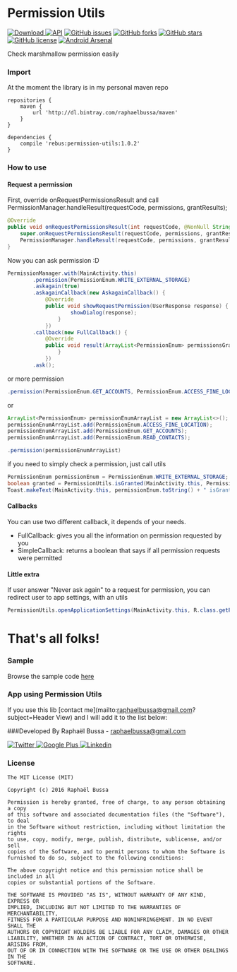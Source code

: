 # Permission Utils
[ ![Download](https://api.bintray.com/packages/raphaelbussa/maven/permission-utils/images/download.svg) ](https://bintray.com/raphaelbussa/maven/permission-utils/_latestVersion) [![API](https://img.shields.io/badge/API-7%2B-brightgreen.svg?style=flat)](https://android-arsenal.com/api?level=7) [![GitHub issues](https://img.shields.io/github/issues/rebus007/PermissionUtils.svg)](https://github.com/rebus007/PermissionUtils/issues) [![GitHub forks](https://img.shields.io/github/forks/rebus007/PermissionUtils.svg)](https://github.com/rebus007/PermissionUtils/network) [![GitHub stars](https://img.shields.io/github/stars/rebus007/PermissionUtils.svg)](https://github.com/rebus007/PermissionUtils/stargazers) [![GitHub license](https://img.shields.io/badge/license-MIT-blue.svg)](https://raw.githubusercontent.com/rebus007/PermissionUtils/master/LICENSE) [![Android Arsenal](https://img.shields.io/badge/Android%20Arsenal-PermissionUtils-green.svg?style=true)](https://android-arsenal.com/details/1/3951)


Check marshmallow permission easily

### Import
At the moment the library is in my personal maven repo
```Gradle
repositories {
    maven {
        url 'http://dl.bintray.com/raphaelbussa/maven'
    }
}
```
```Gradle
dependencies {
    compile 'rebus:permission-utils:1.0.2'
}
```
### How to use
#### Request a permission

First, override onRequestPermissionsResult and call PermissionManager.handleResult(requestCode, permissions, grantResults);
```Java
@Override
public void onRequestPermissionsResult(int requestCode, @NonNull String[] permissions, @NonNull int[] grantResults) {
    super.onRequestPermissionsResult(requestCode, permissions, grantResults);
    PermissionManager.handleResult(requestCode, permissions, grantResults);
}
```

Now you can ask permission :D
```Java
PermissionManager.with(MainActivity.this)
        .permission(PermissionEnum.WRITE_EXTERNAL_STORAGE)
        .askagain(true)
        .askagainCallback(new AskagainCallback() {
            @Override
            public void showRequestPermission(UserResponse response) {
                    showDialog(response);
                }
            })
        .callback(new FullCallback() {
            @Override
            public void result(ArrayList<PermissionEnum> permissionsGranted, ArrayList<PermissionEnum> permissionsDenied, ArrayList<PermissionEnum> permissionsDeniedForever, ArrayList<PermissionEnum> permissionsAsked) {
                }
            })
        .ask();
```
or more permission
```Java
.permission(PermissionEnum.GET_ACCOUNTS, PermissionEnum.ACCESS_FINE_LOCATION, PermissionEnum.READ_SMS)
```
or
```Java
ArrayList<PermissionEnum> permissionEnumArrayList = new ArrayList<>();
permissionEnumArrayList.add(PermissionEnum.ACCESS_FINE_LOCATION);
permissionEnumArrayList.add(PermissionEnum.GET_ACCOUNTS);
permissionEnumArrayList.add(PermissionEnum.READ_CONTACTS);

.permission(permissionEnumArrayList)
```

if you need to simply check a permission, just call utils
```Java
PermissionEnum permissionEnum = PermissionEnum.WRITE_EXTERNAL_STORAGE;
boolean granted = PermissionUtils.isGranted(MainActivity.this, PermissionEnum.WRITE_EXTERNAL_STORAGE);
Toast.makeText(MainActivity.this, permissionEnum.toString() + " isGranted [" + granted + "]", Toast.LENGTH_SHORT).show()
```

#### Callbacks
You can use two different callback, it depends of your needs.

* FullCallback: gives you all the information on permission requested by you
* SimpleCallback: returns a boolean that says if all permission requests were permitted

#### Little extra
If user answer "Never ask again" to a request for permission, you can redirect user to app settings, with an utils
```Java
PermissionUtils.openApplicationSettings(MainActivity.this, R.class.getPackage().getName());
```
# That's all folks!

### Sample
Browse the sample code [here](https://github.com/rebus007/PermissionUtils/tree/master/sample)

### App using Permission Utils
If you use this lib [contact me](mailto:raphaelbussa@gmail.com?subject=Header View) and I will add it to the list below:

###Developed By
Raphaël Bussa - [raphaelbussa@gmail.com](mailto:raphaelbussa@gmail.com)

[ ![Twitter](https://raw.githubusercontent.com/rebus007/PermissionUtils/master/img/social/twitter-icon.png) ](https://twitter.com/rebus_007)[ ![Google Plus](https://raw.githubusercontent.com/rebus007/PermissionUtils/master/img/social/google-plus-icon.png) ](https://plus.google.com/+RaphaelBussa/posts)[ ![Linkedin](https://raw.githubusercontent.com/rebus007/PermissionUtils/master/img/social/linkedin-icon.png) ](https://www.linkedin.com/in/rebus007)

### License
```
The MIT License (MIT)

Copyright (c) 2016 Raphaël Bussa

Permission is hereby granted, free of charge, to any person obtaining a copy
of this software and associated documentation files (the "Software"), to deal
in the Software without restriction, including without limitation the rights
to use, copy, modify, merge, publish, distribute, sublicense, and/or sell
copies of the Software, and to permit persons to whom the Software is
furnished to do so, subject to the following conditions:

The above copyright notice and this permission notice shall be included in all
copies or substantial portions of the Software.

THE SOFTWARE IS PROVIDED "AS IS", WITHOUT WARRANTY OF ANY KIND, EXPRESS OR
IMPLIED, INCLUDING BUT NOT LIMITED TO THE WARRANTIES OF MERCHANTABILITY,
FITNESS FOR A PARTICULAR PURPOSE AND NONINFRINGEMENT. IN NO EVENT SHALL THE
AUTHORS OR COPYRIGHT HOLDERS BE LIABLE FOR ANY CLAIM, DAMAGES OR OTHER
LIABILITY, WHETHER IN AN ACTION OF CONTRACT, TORT OR OTHERWISE, ARISING FROM,
OUT OF OR IN CONNECTION WITH THE SOFTWARE OR THE USE OR OTHER DEALINGS IN THE
SOFTWARE.
```
